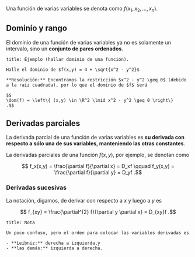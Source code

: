 Una función de varias variables se denota como $f(x_1,x_2,\ldots,x_n)$.

## Dominio y rango

El dominio de una función de varias variables ya no es solamente un intervalo, sino un **conjunto de pares ordenados**.

```ad-example
title: Ejemplo (hallar dominio de una función).

Halle el dominio de $f(x,y) = 4 + \sqrt{x^2 - y^2}$

**Resolución:** Encontramos la restricción $x^2 - y^2 \geq 0$ (debido a la raíz cuadrada), por lo que el dominio de $f$ será

$$
\dom(f) = \left\{ (x,y) \in \R^2 \lmid x^2 - y^2 \geq 0 \right\}
.$$

```

## Derivadas parciales

La derivada parcial de una función de varias variables es **su derivada con respecto a sólo una de sus variables, manteniendo las otras constantes**.

La derivadas parciales de una función $f(x,y)$, por ejemplo, se denotan como

$$
f_x(x,y) = \frac{\partial f}{\partial x} = D_xf \qquad f_y(x,y) = \frac{\partial f}{\partial y} = D_yf
.$$

### Derivadas sucesivas

La notación, digamos, de derivar con respecto a $x$ y luego a $y$ es

$$
f_{xy} = \frac{\partial^{2} f}{\partial y \partial x} = D_{xy}f
.$$

```ad-note
title: Nota

Un poco confuso, pero el orden para colocar las variables derivadas es

- **Leibniz:** derecha a izquierda,y 
- **las demás:** izquierda a derecha.

```
